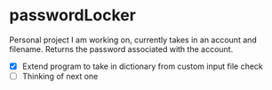 # passwordLocker

Personal project I am working on, currently takes in an account and filename. 
Returns the password associated with the account. 
- [x] Extend program to take in dictionary from custom input file check
- [ ] Thinking of next one
